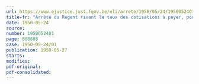 ```yaml
---
url: https://www.ejustice.just.fgov.be/eli/arrete/1950/05/24/1950052401/justel
title-fr: "Arrêté du Régent fixant le taux des cotisations à payer, pour l'exercice 1949, par les chefs d'entreprise et les artisans en exécution de la loi du 24 juillet 1927 relative à la réparation des dommages causés par les maladies professionnelles"
date: 1950-05-24
source:
number: 1950052401
page: 888888
case: 1950-05-24/01
publication: 1950-05-27
starts:
modifies:
pdf-original:
pdf-consolidated:
---
```


